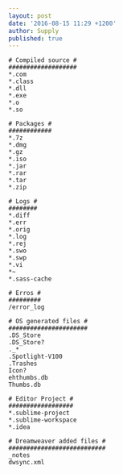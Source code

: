 ```yaml
---
layout: post
date: '2016-08-15 11:29 +1200'
author: Supply
published: true
---
```

	# Compiled source #
    ###################
    *.com
    *.class
    *.dll
    *.exe
    *.o
    *.so

    # Packages #
    ############
    *.7z
    *.dmg
    *.gz
    *.iso
    *.jar
    *.rar
    *.tar
    *.zip

    # Logs #
    ########
    *.diff
    *.err
    *.orig
    *.log
    *.rej
    *.swo
    *.swp
    *.vi
    *~
    *.sass-cache

    # Erros #
    #########
    /error_log

    # OS generated files #
    ######################
    .DS_Store
    .DS_Store?
    ._*
    .Spotlight-V100
    .Trashes
    Icon?
    ehthumbs.db
    Thumbs.db

    # Editor Project #
    ##################
    *.sublime-project
    *.sublime-workspace
    *.idea

    # Dreamweaver added files #
    ###########################
    _notes
    dwsync.xml
